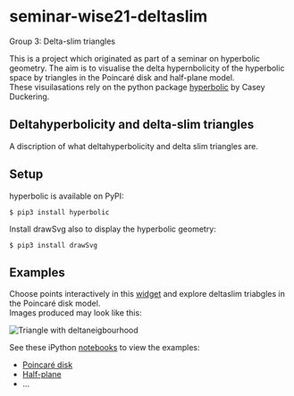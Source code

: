 # seminar-wise21-deltaslim

Group 3: Delta-slim triangles

This is a project which originated as part of a seminar on hyperbolic geometry. The aim is to visualise the delta hypernbolicity of the hyperbolic space by triangles in the Poincaré disk and half-plane model.\
These visuilasations rely on the python package [hyperbolic](https://github.com/cduck/hyperbolic) by Casey Duckering. 

## Deltahyperbolicity and delta-slim triangles

A discription of what deltahyperbolicity and delta slim triangles are.

## Setup

hyperbolic is available on PyPI:
```
$ pip3 install hyperbolic
```

Install drawSvg also to display the hyperbolic geometry:
```
$ pip3 install drawSvg
```


## Examples

Choose points interactively in this [widget](https://github.com/hegl-lab/proseminar-wise21-deltaslim/blob/main/examples/widget.ipynb) and explore deltaslim triabgles in the Poincaré disk model.\
Images produced may look like this:

![Triangle with deltaneigbourhood](https://github.com/hegl-lab/proseminar-wise21-deltaslim/blob/main/examples/images/poincare_triangle_nbh.png)

See these iPython [notebooks](https://github.com/hegl-lab/proseminar-wise21-deltaslim/tree/main/examples) to view the examples:

- [Poincaré disk](https://github.com/hegl-lab/proseminar-wise21-deltaslim/blob/main/examples/poincare.ipynb)
- [Half-plane](https://github.com/hegl-lab/proseminar-wise21-deltaslim/blob/main/examples/halfplane.ipynb)
- ...



